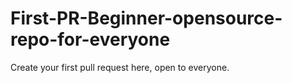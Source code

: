 # First-PR-Beginner-opensource-repo-for-everyone
Create your first  pull request here, open to everyone. 
